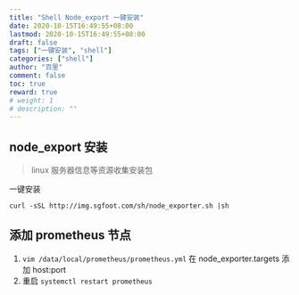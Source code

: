 ```yaml
---
title: "Shell Node_export 一键安装"
date: 2020-10-15T16:49:55+08:00
lastmod: 2020-10-15T16:49:55+08:00
draft: false
tags: ["一键安装", "shell"]
categories: ["shell"]
author: "百里"
comment: false
toc: true
reward: true
# weight: 1
# description: ""
---
```




## node_export 安装

> linux 服务器信息等资源收集安装包



一键安装

```shell
curl -sSL http://img.sgfoot.com/sh/node_exporter.sh |sh
```



## 添加 prometheus 节点

 1. `vim /data/local/prometheus/prometheus.yml` 在 node_exporter.targets 添加 host:port
 1. 重启 `systemctl restart prometheus`

